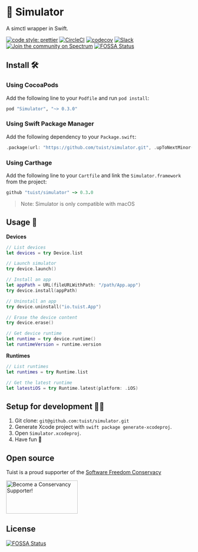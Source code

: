 # 📱 Simulator

A simctl wrapper in Swift.

[![code style: prettier](https://img.shields.io/badge/code_style-prettier-ff69b4.svg?style=flat-square)](https://github.com/prettier/prettier)
[![CircleCI](https://circleci.com/gh/tuist/simulator.svg?style=svg)](https://circleci.com/gh/tuist/simulator)
[![codecov](https://codecov.io/gh/tuist/simulator/branch/master/graph/badge.svg)](https://codecov.io/gh/tuist/simulator)
[![Slack](http://slack.tuist.io/badge.svg)](http://slack.tuist.io)
[![Join the community on Spectrum](https://withspectrum.github.io/badge/badge.svg)](https://spectrum.chat/tuist)
[![FOSSA Status](https://app.fossa.io/api/projects/git%2Bgithub.com%2Ftuist%2Fsimulator.svg?type=shield)](https://app.fossa.io/projects/git%2Bgithub.com%2Ftuist%2Fsimulator?ref=badge_shield)

## Install 🛠

### Using CocoaPods

Add the following line to your `Podfile` and run `pod install`:

```ruby
pod "Simulator", "~> 0.3.0"
```

### Using Swift Package Manager

Add the following dependency to your `Package.swift`:

```swift
.package(url: "https://github.com/tuist/simulator.git", .upToNextMinor(from: "0.3.0")),
```

### Using Carthage

Add the following line to your `Cartfile` and link the `Simulator.framework` from the project:

```ruby
github "tuist/simulator" ~> 0.3.0
```

> Note: Simulator is only compatible with macOS

## Usage 🚀

**Devices**

```swift
// List devices
let devices = try Device.list

// Launch simulator
try device.launch()

// Install an app
let appPath = URL(fileURLWithPath: "/path/App.app")
try device.install(appPath)

// Uninstall an app
try device.uninstall("io.tuist.App")

// Erase the device content
try device.erase()

// Get device runtime
let runtime = try device.runtime()
let runtimeVersion = runtime.version
```

**Runtimes**

```swift
// List runtimes
let runtimes = try Runtime.list

// Get the latest runtime
let latestiOS = try Runtime.latest(platform: .iOS)
```

## Setup for development 👩‍💻

1.  Git clone: `git@github.com:tuist/simulator.git`
2.  Generate Xcode project with `swift package generate-xcodeproj`.
3.  Open `Simulator.xcodeproj`.
4.  Have fun 🤖

## Open source

Tuist is a proud supporter of the [Software Freedom Conservacy](https://sfconservancy.org/)

<a href="https://sfconservancy.org/supporter/"><img src="https://sfconservancy.org/img/supporter-badge.png" width="194" height="90" alt="Become a Conservancy Supporter!" border="0"/></a>


## License
[![FOSSA Status](https://app.fossa.io/api/projects/git%2Bgithub.com%2Ftuist%2Fsimulator.svg?type=large)](https://app.fossa.io/projects/git%2Bgithub.com%2Ftuist%2Fsimulator?ref=badge_large)